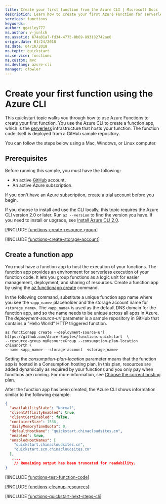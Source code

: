 ```yaml
---
title: Create your first function from the Azure CLI | Microsoft Docs 
description: Learn how to create your first Azure Function for serverless execution using the Azure CLI.
services: functions 
keywords: 
author: ggailey777
ms.author: v-junlch
ms.assetid: 674a01a7-fd34-4775-8b69-893182742ae0
origin.date: 01/24/2018
ms.date: 04/10/2018
ms.topic: quickstart
ms.service: functions
ms.custom: mvc
ms.devlang: azure-cli
manager: cfowler
---
```


# Create your first function using the Azure CLI

This quickstart topic walks you through how to use Azure Functions to create your first function. You use the Azure CLI to create a function app, which is the [serverless](https://azure.microsoft.com/overview/serverless-computing/) infrastructure that hosts your function. The function code itself is deployed from a GitHub sample repository.    

You can follow the steps below using a Mac, Windows, or Linux computer. 

## Prerequisites 

Before running this sample, you must have the following:

+ An active [GitHub](https://github.com) account. 
+ An active Azure subscription.

If you don't have an Azure subscription, create a [trial account](https://www.azure.cn/pricing/1rmb-trial) before you begin.

If you choose to install and use the CLI locally, this topic requires the Azure CLI version 2.0 or later. Run `az --version` to find the version you have. If you need to install or upgrade, see [Install Azure CLI 2.0](/cli/install-azure-cli). 


[!INCLUDE [functions-create-resource-group](../../includes/functions-create-resource-group.md)]

[!INCLUDE [functions-create-storage-account](../../includes/functions-create-storage-account.md)]

## Create a function app

You must have a function app to host the execution of your functions. The function app provides an environment for serverless execution of your function code. It lets you group functions as a logic unit for easier management, deployment, and sharing of resources. Create a function app by using the [az functionapp create](https://docs.microsoft.com/en-us/cli/azure/functionapp?view=azure-cli-latest#az_functionapp_create) command. 

In the following command, substitute a unique function app name where you see the `<app_name>` placeholder and the storage account name for  `<storage_name>`. The `<app_name>` is used as the default DNS domain for the function app, and so the name needs to be unique across all apps in Azure. The _deployment-source-url_ parameter is a sample repository in GitHub that contains a "Hello World" HTTP triggered function.

```azurecli
az functionapp create --deployment-source-url https://github.com/Azure-Samples/functions-quickstart  \
--resource-group myResourceGroup --consumption-plan-location chinanorth \
--name <app_name> --storage-account  <storage_name>  
```
Setting the _consumption-plan-location_ parameter means that the function app is hosted in a Consumption hosting plan. In this plan, resources are added dynamically as required by your functions and you only pay when functions are running. For more information, see [Choose the correct hosting plan](functions-scale.md). 

After the function app has been created, the Azure CLI shows information similar to the following example:

```json
{
  "availabilityState": "Normal",
  "clientAffinityEnabled": true,
  "clientCertEnabled": false,
  "containerSize": 1536,
  "dailyMemoryTimeQuota": 0,
  "defaultHostName": "quickstart.chinacloudsites.cn",
  "enabled": true,
  "enabledHostNames": [
    "quickstart.chinacloudsites.cn",
    "quickstart.scm.chinacloudsites.cn"
  ],
   ....
    // Remaining output has been truncated for readability.
}
```

[!INCLUDE [functions-test-function-code](../../includes/functions-test-function-code.md)]

[!INCLUDE [functions-cleanup-resources](../../includes/functions-cleanup-resources.md)]

[!INCLUDE [functions-quickstart-next-steps-cli](../../includes/functions-quickstart-next-steps-cli.md)]

